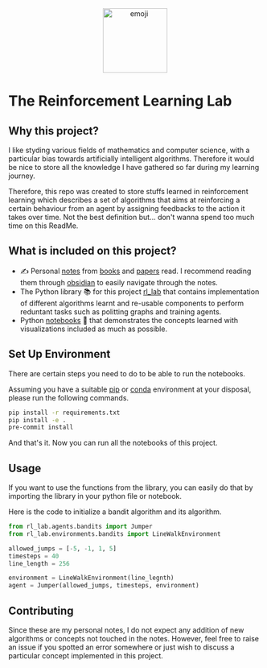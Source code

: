 <div align="center">
<img src="https://hotemoji.com/images/dl/5/microscope-emoji-by-twitter.png" alt="emoji" style="width: 128px; height: 128px"></img>
</div>


# The Reinforcement Learning Lab

## Why this project?

I like styding various fields of mathematics and computer science, with a particular bias towards artificially intelligent algorithms. Therefore it would be nice to store all the knowledge I have gathered so far during my learning journey.

Therefore, this repo was created to store stuffs learned in reinforcement learning which describes a set of algorithms that aims at reinforcing a certain behaviour from an agent by assigning feedbacks to the action it takes over time. Not the best definition but... don't wanna spend too much time on this ReadMe.

## What is included on this project?

- ✍️ Personal [notes](/notes) from [books](/notes/books) and [papers](/notes/papers) read. I recommend reading them through [obsidian](https://obsidian.md/) to easily navigate through the notes.
- The Python library 📚 for this project [rl_lab](/rl_lab/) that contains implementation of  different algorithms learnt and re-usable components to perform reduntant tasks such as politting graphs and training agents.
- Python [notebooks](/notebooks) 📓 that demonstrates the concepts learned with visualizations included as much as possible.

## Set Up Environment

There are certain steps you need to do to be able to run the notebooks.

Assuming you have a suitable [pip](https://docs.python.org/3/library/venv.html) or [conda](https://conda.io/projects/conda/en/latest/user-guide/tasks/manage-environments.html) environment at your disposal, please run the following commands.

```bash
pip install -r requirements.txt
pip install -e .
pre-commit install
```

And that's it. Now you can run all the notebooks of this project.

## Usage

If you want to use the functions from the library, you can easily do that by importing the library in your python file or notebook.

Here is the code to initialize a bandit algorithm and its algorithm.

```python
from rl_lab.agents.bandits import Jumper
from rl_lab.environments.bandits import LineWalkEnvironment

allowed_jumps = [-5, -1, 1, 5]
timesteps = 40
line_length = 256

environment = LineWalkEnvironment(line_legnth)
agent = Jumper(allowed_jumps, timesteps, environment)
```

## Contributing

Since these are my personal notes, I do not expect any addition of new algorithms or concepts not touched in the notes. However, feel free to raise an issue if you spotted an error somewhere or just wish to discuss a particular concept implemented in this project.

